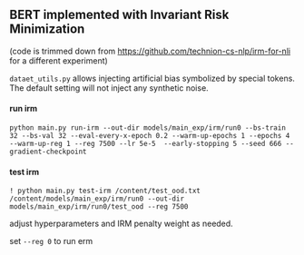 ## BERT implemented with Invariant Risk Minimization 

(code is trimmed down from https://github.com/technion-cs-nlp/irm-for-nli for a different experiment)

`dataet_utils.py` allows injecting artificial bias symbolized by special tokens. The default setting will not inject any synthetic noise.

#### run irm

`python main.py run-irm --out-dir models/main_exp/irm/run0 --bs-train 32 --bs-val 32 --eval-every-x-epoch 0.2 --warm-up-epochs 1 --epochs 4 --warm-up-reg 1 --reg 7500 --lr 5e-5  --early-stopping 5 --seed 666 --gradient-checkpoint`

#### test irm

`! python main.py test-irm /content/test_ood.txt /content/models/main_exp/irm/run0 --out-dir models/main_exp/irm/run0/test_ood --reg 7500`

adjust hyperparameters and IRM penalty weight as needed.

set `--reg 0` to run erm
